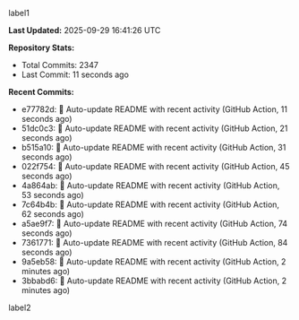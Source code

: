 
label1 
<!-- ACTIVITY_START -->
**Last Updated:** 2025-09-29 16:41:26 UTC

**Repository Stats:**
- Total Commits: 2347
- Last Commit: 11 seconds ago

**Recent Commits:**
- e77782d: 🤖 Auto-update README with recent activity (GitHub Action, 11 seconds ago)
- 51dc0c3: 🤖 Auto-update README with recent activity (GitHub Action, 21 seconds ago)
- b515a10: 🤖 Auto-update README with recent activity (GitHub Action, 31 seconds ago)
- 022f754: 🤖 Auto-update README with recent activity (GitHub Action, 45 seconds ago)
- 4a864ab: 🤖 Auto-update README with recent activity (GitHub Action, 53 seconds ago)
- 7c64b4b: 🤖 Auto-update README with recent activity (GitHub Action, 62 seconds ago)
- a5ae9f7: 🤖 Auto-update README with recent activity (GitHub Action, 74 seconds ago)
- 7361771: 🤖 Auto-update README with recent activity (GitHub Action, 84 seconds ago)
- 9a5eb58: 🤖 Auto-update README with recent activity (GitHub Action, 2 minutes ago)
- 3bbabd6: 🤖 Auto-update README with recent activity (GitHub Action, 2 minutes ago)
<!-- ACTIVITY_END -->

label2
